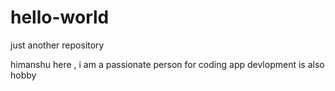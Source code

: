 # hello-world
just  another  repository

himanshu  here , i am  a passionate  person  for  coding
app devlopment is also  hobby
